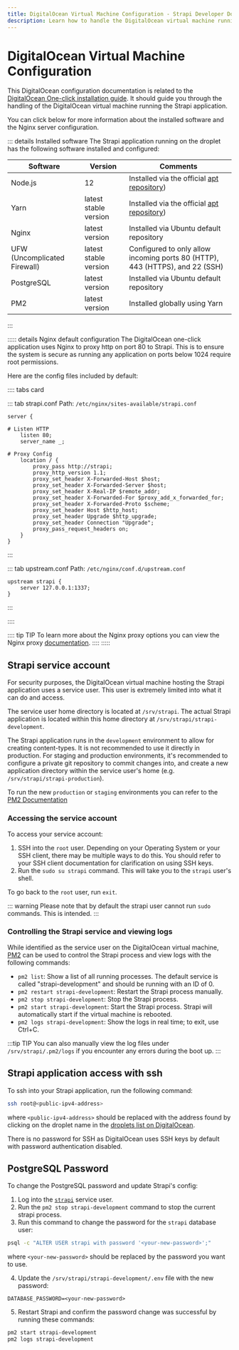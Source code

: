 ```yaml
---
title: DigitalOcean Virtual Machine Configuration - Strapi Developer Docs 
description: Learn how to handle the DigitalOcean virtual machine running the Strapi application.
---
```


# DigitalOcean Virtual Machine Configuration

This DigitalOcean configuration documentation is related to the [DigitalOcean One-click installation guide](/developer-docs/latest/setup-deployment-guides/installation/digitalocean-one-click.md). It should guide you through the handling of the DigitalOcean virtual machine running the Strapi application.

You can click below for more information about the installed software and the Nginx server configuration.

::: details Installed software
The Strapi application running on the droplet has the following software installed and configured:

| Software                     | Version               | Comments                                                                                                                                 |
| ---------------------------- | --------------------- | ---------------------------------------------------------------------------------------------------------------------------------------- |
| Node.js                      | 12                    | Installed via the official [apt repository](https://github.com/nodesource/distributions/blob/master/README.md#installation-instructions)) |
| Yarn                         | latest stable version | Installed via the official [apt repository](https://classic.yarnpkg.com/en/docs/install/#debian-stable))                                 |
| Nginx                        | latest version        | Installed via Ubuntu default repository                                                                                                  |
| UFW (Uncomplicated Firewall) | latest stable version | Configured to only allow incoming ports 80 (HTTP), 443 (HTTPS), and 22 (SSH)                                                             |
| PostgreSQL                   | latest version        | Installed via Ubuntu default repository                                                                                                  |
| PM2                          | latest version        | Installed globally using Yarn                                                                                                            |

:::

::::: details Nginx default configuration
The DigitalOcean one-click application uses Nginx to proxy http on port 80 to Strapi. This is to ensure the system is secure as running any application on ports below 1024 require root permissions.

Here are the config files included by default:

:::: tabs card

::: tab strapi.conf
Path: `/etc/nginx/sites-available/strapi.conf`

```
server {

# Listen HTTP
    listen 80;
    server_name _;

# Proxy Config
    location / {
        proxy_pass http://strapi;
        proxy_http_version 1.1;
        proxy_set_header X-Forwarded-Host $host;
        proxy_set_header X-Forwarded-Server $host;
        proxy_set_header X-Real-IP $remote_addr;
        proxy_set_header X-Forwarded-For $proxy_add_x_forwarded_for;
        proxy_set_header X-Forwarded-Proto $scheme;
        proxy_set_header Host $http_host;
        proxy_set_header Upgrade $http_upgrade;
        proxy_set_header Connection "Upgrade";
        proxy_pass_request_headers on;
    }
}
```

:::

::: tab upstream.conf
Path: `/etc/nginx/conf.d/upstream.conf`

```
upstream strapi {
    server 127.0.0.1:1337;
}
```

:::

::::

:::: tip TIP
To learn more about the Nginx proxy options you can view the Nginx proxy [documentation](http://nginx.org/en/docs/http/ngx_http_proxy_module.html).
::::
:::::

## Strapi service account

For security purposes, the DigitalOcean virtual machine hosting the Strapi application uses a service user. This user is extremely limited into what it can do and access.

The service user home directory is located at `/srv/strapi`. The actual Strapi application is located within this home directory at `/srv/strapi/strapi-development`.

The Strapi application runs in the `development` environment to allow for creating content-types. It is not recommended to use it directly in production. For staging and production environments, it's recommended to configure a private git repository to commit changes into, and create a new application directory within the service user's home (e.g. `/srv/strapi/strapi-production`).

To run the new `production` or `staging` environments you can refer to the [PM2 Documentation](https://pm2.keymetrics.io/docs/usage/quick-start/#managing-processes)

### Accessing the service account

To access your service account:

1. SSH into the `root` user. Depending on your Operating System or your SSH client, there may be multiple ways to do this. You should refer to your SSH client documentation for clarification on using SSH keys.
2. Run the `sudo su strapi` command. This will take you to the `strapi` user's shell.

To go back to the `root` user, run `exit`.

::: warning
Please note that by default the strapi user cannot run `sudo` commands. This is intended.
:::

### Controlling the Strapi service and viewing logs

While identified as the service user on the DigitalOcean virtual machine, [PM2](https://pm2.keymetrics.io/docs/usage/quick-start/#managing-processes) can be used to control the Strapi process and view logs with the following commands:

- `pm2 list`: Show a list of all running processes. The default service is called "strapi-development" and should be running with an ID of 0.
- `pm2 restart strapi-development`: Restart the Strapi process manually.
- `pm2 stop strapi-development`: Stop the Strapi process.
- `pm2 start strapi-development`: Start the Strapi process. Strapi will automatically start if the virtual machine is rebooted.
- `pm2 logs strapi-development`: Show the logs in real time; to exit, use Ctrl+C.

:::tip TIP
You can also manually view the log files under `/srv/strapi/.pm2/logs` if you encounter any errors during the boot up.
:::

## Strapi application access with ssh

To ssh into your Strapi application, run the following command:

```bash
ssh root@<public-ipv4-address>
```

where `<public-ipv4-address>` should be replaced with the address found by clicking on the droplet name in the [droplets list on DigitalOcean](https://cloud.digitalocean.com/droplets).

There is no password for SSH as DigitalOcean uses SSH keys by default with password authentication disabled.

## PostgreSQL Password

To change the PostgreSQL password and update Strapi's config:

1. Log into the [`strapi`](#accessing-the-service-account) service user.
2. Run the `pm2 stop strapi-development` command to stop the current strapi process.
3. Run this command to change the password for the `strapi` database user:

```bash
psql -c "ALTER USER strapi with password '<your-new-password>';"
```

where `<your-new-password>` should be replaced by the password you want to use.

4. Update the `/srv/strapi/strapi-development/.env` file with the new password:

```
DATABASE_PASSWORD=<your-new-password>
```

5. Restart Strapi and confirm the password change was successful by running these commands:

```bash
pm2 start strapi-development
pm2 logs strapi-development
```
